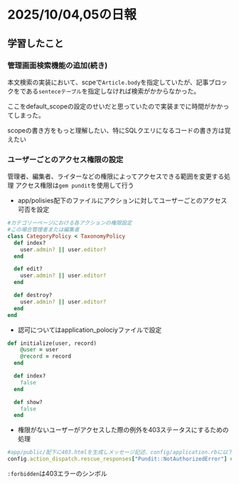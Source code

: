 # 2025/10/04,05の日報
## 学習したこと
### 管理画面検索機能の追加(続き)
本文検索の実装において、scpeで`Article.body`を指定していたが、記事ブロックをである`senteceテーブル`を指定しなければ検索がかからなかった。

ここをdefault_scopeの設定のせいだと思っていたので実装までに時間がかかってしまった。

scopeの書き方をもっと理解したい、特にSQLクエリになるコードの書き方は覚えたい

### ユーザーごとのアクセス権限の設定
管理者、編集者、ライターなどの権限によってアクセスできる範囲を変更する処理
アクセス権限は`gem pundit`を使用して行う
* app/polisies配下のファイルにアクションに対してユーザーごとのアクセス可否を設定
```ruby
#カテゴリーページにおける各アクションの権限設定
#この場合管理者または編集者
class CategoryPolicy < TaxonomyPolicy
  def index?
    user.admin? || user.editor?
  end

  def edit?
    user.admin? || user.editor?
  end

  def destroy?
    user.admin? || user.editor?
  end
end
```

* 認可についてはapplication_polociyファイルで設定
```ruby
def initialize(user, record)
    @user = user
    @record = record
  end

  def index?
    false
  end

  def show?
    false
  end
```

* 権限がないユーザーがアクセスした際の例外を403ステータスにするための処理
```ruby
#app/public/配下に403.htmlを生成しメッセージ記述、config/application.rbに以下の記述
config.action_dispatch.rescue_responses["Pundit::NotAuthorizedError"] = :forbidden
```
`:forbidden`は403エラーのシンボル